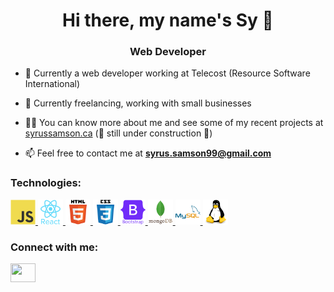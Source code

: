 <h1 align="center">Hi there, my name's Sy 👋</h1>
<h3 align="center">Web Developer</h3>

- 🔭 Currently a web developer working at Telecost (Resource Software International) 
- 💫 Currently freelancing, working with small businesses
- 👨‍💻 You can know more about me and see some of my recent projects at [syrussamson.ca](https://www.syrussamson.ca/) (🚧 still under construction 🚧)

- 📫 Feel free to contact me at **syrus.samson99@gmail.com**

<h3 align="">Technologies:</h3>
<p align="">
<a href="https://developer.mozilla.org/en-US/docs/Web/JavaScript" target="_blank"> <img
                src="https://raw.githubusercontent.com/devicons/devicon/master/icons/javascript/javascript-original.svg"
                alt="javascript" width="40" height="40" />
</a>
<a href="https://reactjs.org/" target="_blank">
        <img src="https://raw.githubusercontent.com/devicons/devicon/master/icons/react/react-original-wordmark.svg"
                alt="react" width="40" height="40" />
</a>
<a href="https://www.w3.org/html/" target="_blank">
        <img src="https://raw.githubusercontent.com/devicons/devicon/master/icons/html5/html5-original-wordmark.svg"
                alt="html5" width="40" height="40" /> </a><a href="https://www.w3schools.com/css/" target="_blank"> <img
                src="https://raw.githubusercontent.com/devicons/devicon/master/icons/css3/css3-original-wordmark.svg"
                alt="css3" width="40" height="40" /> </a><a href="https://getbootstrap.com" target="_blank">
        <img src="https://raw.githubusercontent.com/devicons/devicon/master/icons/bootstrap/bootstrap-plain-wordmark.svg"
                alt="bootstrap" width="40" height="40" /> </a>
 <a href="https://www.mongodb.com/" target="_blank"> <img
                src="https://raw.githubusercontent.com/devicons/devicon/master/icons/mongodb/mongodb-original-wordmark.svg"
                alt="mongodb" width="40" height="40" /> </a> <a href="https://www.mysql.com/" target="_blank"> <img
                src="https://raw.githubusercontent.com/devicons/devicon/master/icons/mysql/mysql-original-wordmark.svg"
                alt="mysql" width="40" height="40" /> </a>
<a href="https://www.linux.org/" target="_blank">
        <img src="https://raw.githubusercontent.com/devicons/devicon/master/icons/linux/linux-original.svg" alt="linux"
                width="40" height="40" /> </a>


</p>

<h3 align="">Connect with me:</h3>
<p align="">
        <a href="https://www.linkedin.com/in/syrus-samson-0385a9225/" target="blank"><img align="center"
                        src="https://cdn.jsdelivr.net/npm/simple-icons@3.0.1/icons/linkedin.svg"
                        height="30" width="40" /></a>
</p>



